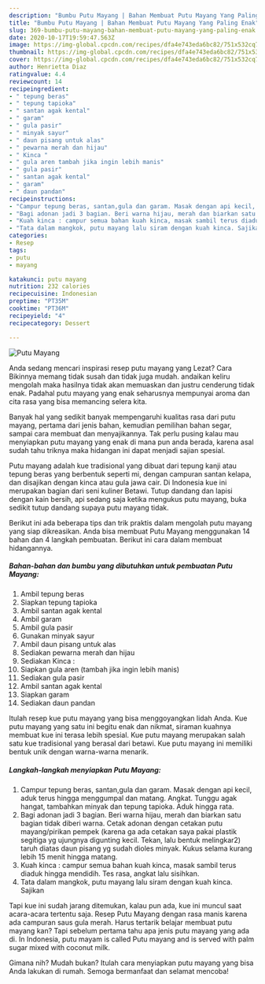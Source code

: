 ```yaml
---
description: "Bumbu Putu Mayang | Bahan Membuat Putu Mayang Yang Paling Enak"
title: "Bumbu Putu Mayang | Bahan Membuat Putu Mayang Yang Paling Enak"
slug: 369-bumbu-putu-mayang-bahan-membuat-putu-mayang-yang-paling-enak
date: 2020-10-17T19:59:47.563Z
image: https://img-global.cpcdn.com/recipes/dfa4e743eda6bc82/751x532cq70/putu-mayang-foto-resep-utama.jpg
thumbnail: https://img-global.cpcdn.com/recipes/dfa4e743eda6bc82/751x532cq70/putu-mayang-foto-resep-utama.jpg
cover: https://img-global.cpcdn.com/recipes/dfa4e743eda6bc82/751x532cq70/putu-mayang-foto-resep-utama.jpg
author: Henrietta Diaz
ratingvalue: 4.4
reviewcount: 14
recipeingredient:
- " tepung beras"
- " tepung tapioka"
- " santan agak kental"
- " garam"
- " gula pasir"
- " minyak sayur"
- " daun pisang untuk alas"
- " pewarna merah dan hijau"
- " Kinca "
- " gula aren tambah jika ingin lebih manis"
- " gula pasir"
- " santan agak kental"
- " garam"
- " daun pandan"
recipeinstructions:
- "Campur tepung beras, santan,gula dan garam. Masak dengan api kecil, aduk terus hingga menggumpal dan matang. Angkat. Tunggu agak hangat, tambahkan minyak dan tepung tapioka. Aduk hingga rata."
- "Bagi adonan jadi 3 bagian. Beri warna hijau, merah dan biarkan satu bagian tidak diberi warna. Cetak adonan dengan cetakan putu mayang/pirikan pempek (karena ga ada cetakan saya pakai plastik segitiga yg ujungnya digunting kecil. Tekan, lalu bentuk melingkar2) taruh diatas daun pisang yg sudah dioles minyak. Kukus selama kurang lebih 15 menit hingga matang."
- "Kuah kinca : campur semua bahan kuah kinca, masak sambil terus diaduk hingga mendidih. Tes rasa, angkat lalu sisihkan."
- "Tata dalam mangkok, putu mayang lalu siram dengan kuah kinca. Sajikan"
categories:
- Resep
tags:
- putu
- mayang

katakunci: putu mayang 
nutrition: 232 calories
recipecuisine: Indonesian
preptime: "PT35M"
cooktime: "PT36M"
recipeyield: "4"
recipecategory: Dessert

---
```



![Putu Mayang](https://img-global.cpcdn.com/recipes/dfa4e743eda6bc82/751x532cq70/putu-mayang-foto-resep-utama.jpg)

Anda sedang mencari inspirasi resep putu mayang yang Lezat? Cara Bikinnya memang tidak susah dan tidak juga mudah. andaikan keliru mengolah maka hasilnya tidak akan memuaskan dan justru cenderung tidak enak. Padahal putu mayang yang enak seharusnya mempunyai aroma dan cita rasa yang bisa memancing selera kita.

Banyak hal yang sedikit banyak mempengaruhi kualitas rasa dari putu mayang, pertama dari jenis bahan, kemudian pemilihan bahan segar, sampai cara membuat dan menyajikannya. Tak perlu pusing kalau mau menyiapkan putu mayang yang enak di mana pun anda berada, karena asal sudah tahu triknya maka hidangan ini dapat menjadi sajian spesial.

Putu mayang adalah kue tradisional yang dibuat dari tepung kanji atau tepung beras yang berbentuk seperti mi, dengan campuran santan kelapa, dan disajikan dengan kinca atau gula jawa cair. Di Indonesia kue ini merupakan bagian dari seni kuliner Betawi. Tutup dandang dan lapisi dengan kain bersih, api sedang saja ketika mengukus putu mayang, buka sedikit tutup dandang supaya putu mayang tidak.


Berikut ini ada beberapa tips dan trik praktis dalam mengolah putu mayang yang siap dikreasikan. Anda bisa membuat Putu Mayang menggunakan 14 bahan dan 4 langkah pembuatan. Berikut ini cara dalam membuat hidangannya.

<!--inarticleads1-->

##### Bahan-bahan dan bumbu yang dibutuhkan untuk pembuatan Putu Mayang:

1. Ambil  tepung beras
1. Siapkan  tepung tapioka
1. Ambil  santan agak kental
1. Ambil  garam
1. Ambil  gula pasir
1. Gunakan  minyak sayur
1. Ambil  daun pisang untuk alas
1. Sediakan  pewarna merah dan hijau
1. Sediakan  Kinca :
1. Siapkan  gula aren (tambah jika ingin lebih manis)
1. Sediakan  gula pasir
1. Ambil  santan agak kental
1. Siapkan  garam
1. Sediakan  daun pandan


Itulah resep kue putu mayang yang bisa menggoyangkan lidah Anda. Kue putu mayang yang satu ini begitu enak dan nikmat, siraman kuahnya membuat kue ini terasa lebih spesial. Kue putu mayang merupakan salah satu kue tradisional yang berasal dari betawi. Kue putu mayang ini memiliki bentuk unik dengan warna-warna menarik. 

<!--inarticleads2-->

##### Langkah-langkah menyiapkan Putu Mayang:

1. Campur tepung beras, santan,gula dan garam. Masak dengan api kecil, aduk terus hingga menggumpal dan matang. Angkat. Tunggu agak hangat, tambahkan minyak dan tepung tapioka. Aduk hingga rata.
1. Bagi adonan jadi 3 bagian. Beri warna hijau, merah dan biarkan satu bagian tidak diberi warna. Cetak adonan dengan cetakan putu mayang/pirikan pempek (karena ga ada cetakan saya pakai plastik segitiga yg ujungnya digunting kecil. Tekan, lalu bentuk melingkar2) taruh diatas daun pisang yg sudah dioles minyak. Kukus selama kurang lebih 15 menit hingga matang.
1. Kuah kinca : campur semua bahan kuah kinca, masak sambil terus diaduk hingga mendidih. Tes rasa, angkat lalu sisihkan.
1. Tata dalam mangkok, putu mayang lalu siram dengan kuah kinca. Sajikan


Tapi kue ini sudah jarang ditemukan, kalau pun ada, kue ini muncul saat acara-acara tertentu saja. Resep Putu Mayang dengan rasa manis karena ada campuran saus gula merah. Harus tertarik belajar membuat putu mayang kan? Tapi sebelum pertama tahu apa jenis putu mayang yang ada di. In Indonesia, putu mayam is called Putu mayang and is served with palm sugar mixed with coconut milk. 

Gimana nih? Mudah bukan? Itulah cara menyiapkan putu mayang yang bisa Anda lakukan di rumah. Semoga bermanfaat dan selamat mencoba!
